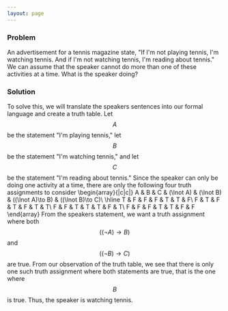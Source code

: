```yaml
---
layout: page
---
```

### Problem
An advertisement for a tennis magazine state, "If I'm not playing tennis, I'm watching tennis. And if I'm not watching tennis, I'm reading about tennis." We can assume that the speaker cannot do more than one of these activities at a time. What is the speaker doing?
### Solution
To solve this, we will translate the speakers sentences into our formal language and create a truth table.
Let $$A$$ be the statement "I'm playing tennis," let $$B$$ be the statement "I'm watching tennis," and let $$C$$ be the statement "I'm reading about tennis." Since the speaker can only be doing one activity at a time, there are only the following four truth assignments to consider
\begin{array}{|c|c|}
A & B & C & (\lnot A) & (\lnot B) & ((\lnot A)\to B) & ((\lnot B)\to C)\\
\hline
T & F & F & F & T & T & F\\
F & T & F & T & F & T & T\\
F & F & T & T & T & F & T\\
F & F & F & T & T & F & F
\end{array}
From the speakers statement, we want a truth assignment where both $$((\lnot A)\to B)$$ and $$((\lnot B)\to C)$$ are true. From our observation of the truth table, we see that there is only one such truth assignment where both statements are true, that is the one where $$B$$ is true. Thus, the speaker is watching tennis.
